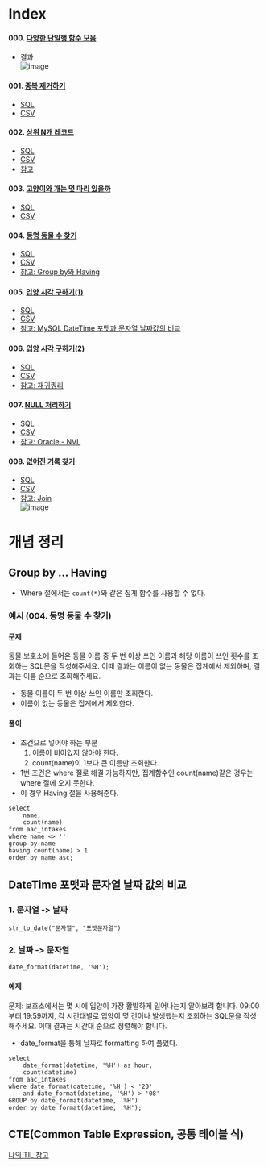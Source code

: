# Index  
#### 000. [다양한 단일행 함수 모음](https://github.com/yeoseon/sql-playground/blob/master/sqls/%EB%8B%A8%EC%9D%BC%ED%96%89%20%ED%95%A8%EC%88%98%20%EB%AA%A8%EC%9D%8C.sql)  
- 결과  
![image](https://user-images.githubusercontent.com/54384004/94105154-a15ad480-fe73-11ea-8bbf-40e1d8f40553.png)

#### 001. [중복 제거하기](https://programmers.co.kr/learn/courses/30/lessons/59408)  
- [SQL](/sqls/001.sql)  
- [CSV](/csvs/aac_intakes.csv)  

#### 002. [상위 N개 레코드](https://programmers.co.kr/learn/courses/30/lessons/59405)  
- [SQL](/sqls/002.sql)  
- [CSV](/csvs/aac_intakes.csv)  
- [참고](https://pingukim.tistory.com/5)  

#### 003. [고양이와 개는 몇 마리 있을까](https://programmers.co.kr/learn/courses/30/lessons/59040)  
- [SQL](/sqls/003.sql)  
- [CSV](/csvs/aac_intakes.csv)  

#### 004. [동명 동물 수 찾기](https://programmers.co.kr/learn/courses/30/lessons/59041)  
- [SQL](/sqls/004.sql)  
- [CSV](/csvs/aac_intakes.csv)  
- [참고: Group by와 Having](http://www.gurubee.net/lecture/1032)  

#### 005. [입양 시각 구하기(1)](https://programmers.co.kr/learn/courses/30/lessons/59412)  
- [SQL](/sqls/005.sql)  
- [CSV](/csvs/aac_intakes.csv)  
- [참고: MySQL DateTime 포맷과 문자열 날짜값의 비교](https://apost.kr/483)  

#### 006. [입양 시각 구하기(2)](https://programmers.co.kr/learn/courses/30/lessons/59413)  
- [SQL](/sqls/006.sql)  
- [CSV](/csvs/aac_intakes.csv)  
- [참고: 재귀쿼리](https://github.com/yeoseon/tip-archive/issues/221)  

#### 007. [NULL 처리하기](https://programmers.co.kr/learn/courses/30/lessons/59410)  
- [SQL](/sqls/007.sql)  
- [CSV](/csvs/aac_intakes.csv)  
- [참고: Oracle - NVL](https://gent.tistory.com/189)  

#### 008. [없어진 기록 찾기](https://programmers.co.kr/learn/courses/30/lessons/59042)  
- [SQL](/sqls/008.sql)  
- [CSV](/csvs/aac_intakes.csv)  
- [참고: Join](https://doorbw.tistory.com/223)  
![image](https://user-images.githubusercontent.com/54384004/93741786-ff937780-fc27-11ea-94c7-ad34e8276f3e.png)


# 개념 정리  

## Group by ... Having  
- Where 절에서는 ```count(*)```와 같은 집계 함수를 사용할 수 없다.  

### 예시 (004. 동명 동물 수 찾기)  

#### 문제  
동물 보호소에 들어온 동물 이름 중 두 번 이상 쓰인 이름과 해당 이름이 쓰인 횟수를 조회하는 SQL문을 작성해주세요. 이때 결과는 이름이 없는 동물은 집계에서 제외하며, 결과는 이름 순으로 조회해주세요.

* 동물 이름이 두 번 이상 쓰인 이름만 조회한다.  
* 이름이 없는 동물은 집계에서 제외한다.  

#### 풀이

* 조건으로 넣어야 하는 부분
    1. 이름이 비어있지 않아야 한다.  
    2. count(name)이 1보다 큰 이름만 조회한다. 
* 1번 조건은 where 절로 해결 가능하지만, 집계함수인 count(name)같은 경우는 where 절에 오지 못한다.  
* 이 경우 Having 절을 사용해준다.  

```
select 
	name,
	count(name)
from aac_intakes
where name <> ''
group by name
having count(name) > 1
order by name asc;
```

## DateTime 포맷과 문자열 날짜 값의 비교

### 1. 문자열 -> 날짜 
```
str_to_date("문자열", "포맷문자열")
```  

### 2. 날짜 -> 문자열  

```aidl
date_format(datetime, '%H');
```

#### 예제 
문제: 보호소에서는 몇 시에 입양이 가장 활발하게 일어나는지 알아보려 합니다. 09:00부터 19:59까지, 각 시간대별로 입양이 몇 건이나 발생했는지 조회하는 SQL문을 작성해주세요. 이때 결과는 시간대 순으로 정렬해야 합니다.
* date_format을 통해 날짜로 formatting 하여 풀었다.  
```aidl
select
	date_format(datetime, '%H') as hour,
	count(datetime)
from aac_intakes
where date_format(datetime, '%H') < '20'
	and date_format(datetime, '%H') > '08'
GROUP by date_format(datetime, '%H')
order by date_format(datetime, '%H');
```

## CTE(Common Table Expression, 공통 테이블 식)  

[나의 TIL 참고](https://github.com/yeoseon/tip-archive/issues/221)  